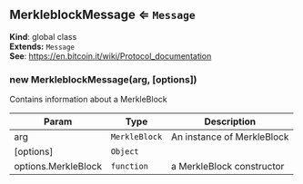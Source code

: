 <a name="MerkleblockMessage"></a>
## MerkleblockMessage ⇐ <code>Message</code>
**Kind**: global class  
**Extends:** <code>Message</code>  
**See**: https://en.bitcoin.it/wiki/Protocol_documentation  
<a name="new_MerkleblockMessage_new"></a>
### new MerkleblockMessage(arg, [options])
Contains information about a MerkleBlock


| Param | Type | Description |
| --- | --- | --- |
| arg | <code>MerkleBlock</code> | An instance of MerkleBlock |
| [options] | <code>Object</code> |  |
| options.MerkleBlock | <code>function</code> | a MerkleBlock constructor |

